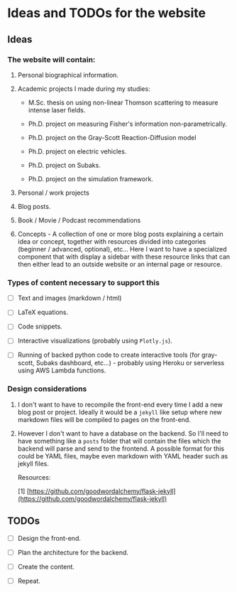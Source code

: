 # Ideas and TODOs for the website

## Ideas

### The website will contain:

1. Personal biographical information.

2. Academic projects I made during my studies:
    
    - M.Sc. thesis on using non-linear Thomson scattering to measure intense 
      laser fields.

    - Ph.D. project on measuring Fisher's information non-parametrically.

    - Ph.D. project on the Gray-Scott Reaction-Diffusion model

    - Ph.D. project on electric vehicles.

    - Ph.D. project on Subaks.

    - Ph.D. project on the simulation framework.

3. Personal / work projects

4. Blog posts.

5. Book / Movie / Podcast recommendations

6. Concepts - A collection of one or more blog posts explaining a certain idea 
   or concept, together with resources divided into categories (beginner / 
   advanced, optional), etc... Here I want to have a specialized component that 
   with display a sidebar with these resource links that can then either lead 
   to an outside website or an internal page or resource.

### Types of content necessary to support this

- [ ] Text and images (markdown / html)

- [ ] LaTeX equations.

- [ ] Code snippets.

- [ ] Interactive visualizations (probably using `Plotly.js`).

- [ ] Running of backed python code to create interactive tools (for 
  gray-scott, Subaks dashboard, etc...) - probably using Heroku or serverless 
  using AWS Lambda functions.

### Design considerations

1. I don't want to have to recompile the front-end every time I add a new blog 
   post or project. Ideally it would be a `jekyll` like setup where new 
   markdown files will be compiled to pages on the front-end.

2. However I don't want to have a database on the backend. So I'll need to have 
   something like a `posts` folder that will contain the files which the 
   backend will parse and send to the frontend. A possible format for this 
   could be YAML files, maybe even markdown with YAML header such as jekyll 
   files.

   Resources:

   [1] 
       [https://github.com/goodwordalchemy/flask-jekyll](https://github.com/goodwordalchemy/flask-jekyll)

## TODOs

- [ ] Design the front-end.

- [ ] Plan the architecture for the backend.

- [ ] Create the content.

- [ ] Repeat.
